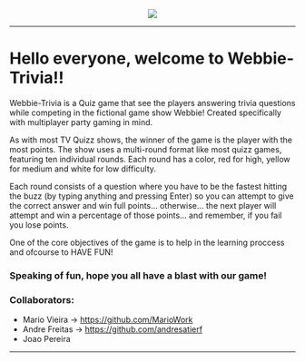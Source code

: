 <p align="center">
  <img src="https://user-images.githubusercontent.com/47696178/139610245-739f1934-e8a5-4018-be17-2b82b39b2979.png" />
</p>

---


  # Hello everyone, welcome to Webbie-Trivia!!

  Webbie-Trivia is a Quiz game that see the players answering trivia questions while competing in the fictional game show Webbie!
Created specifically with multiplayer party gaming in mind.

  As with most TV Quizz shows, the winner of the game is the player with the most points. The show uses a multi-round format like most quizz games,
featuring ten individual rounds. Each round has a color, red for high, yellow for medium and white for low difficulty.

  Each round consists of a question where you have to be the fastest hitting the buzz (by typing anything and pressing Enter) so you can attempt
to give the correct answer and win full points... otherwise... the next player will attempt and win a percentage of those points... and remember,
if you fail you lose points.

  One of the core objectives of the game is to help in the learning proccess and ofcourse to HAVE FUN! 
  
  ### **Speaking of fun, hope you all have a blast with our game!**
  
  ### Collaborators: 
  + Mario Vieira -> https://github.com/MarioWork
  + Andre Freitas -> https://github.com/andresatierf
  + Joao Pereira
---
